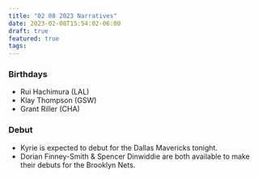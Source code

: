 ```yaml
---
title: "02 08 2023 Narratives"
date: 2023-02-08T15:54:02-06:00
draft: true
featured: true
tags: 
---
```


### Birthdays
- Rui Hachimura (LAL)
- Klay Thompson (GSW)
- Grant Riller (CHA)

### Debut
- Kyrie is expected to debut for the Dallas Mavericks tonight.
- Dorian Finney-Smith & Spencer Dinwiddie are both available to make their debuts for the Brooklyn Nets.